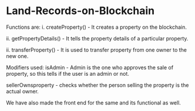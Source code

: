 # Land-Records-on-Blockchain

Functions are:
i. createProperty() - It creates a property on the blockchain.


ii. getPropertyDetails() - It tells the property details of a particular property.


ii. transferProperty() - It is used to transfer property from one owner to the new one.

Modifiers used:
isAdmin - Admin is the one who approves the sale of property, so this tells if the user is an admin or not.

sellerOwnsproperty - checks whether the person selling the property is the actual owner.

We have also made the front end for the same and its functional as well.
